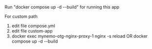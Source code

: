 Run "docker compose up -d --build" for running this app

For custom path

1) edit file compose.yml   
2) edit file custom-app
3) docker exec mynemo-otg-nginx-proxy-1 nginx -s reload OR docker compose up -d --build
 